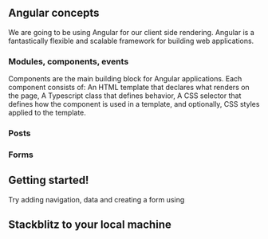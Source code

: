## Angular concepts

We are going to be using Angular for our client side rendering. Angular is a fantastically flexible and scalable framework for building web applications. 

### Modules, components, events

Components are the main building block for Angular applications. Each component consists of: An HTML template that declares what renders on the page, A Typescript class that defines behavior, A CSS selector that defines how the component is used in a template, and optionally, CSS styles applied to the template.


### Posts
### Forms

## Getting started!

Try adding navigation, data and creating a form using 

## Stackblitz to your local machine
